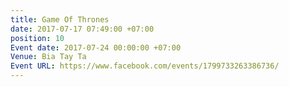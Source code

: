 ```yaml
---
title: Game Of Thrones
date: 2017-07-17 07:49:00 +07:00
position: 10
Event date: 2017-07-24 00:00:00 +07:00
Venue: Bia Tay Ta
Event URL: https://www.facebook.com/events/1799733263386736/
---
```


